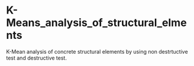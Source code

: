 # K-Means_analysis_of_structural_elments
K-Mean analysis of concrete structural elements by using non destrtuctive test and destructive test.
